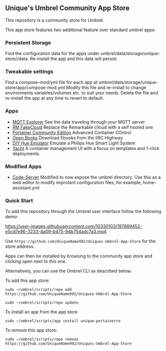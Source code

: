 ## Unique's Umbrel Community App Store

This repository is a community store for Umbrel. 

This app store features two additional feature over standard umbrel apps:

### Persistent Storage
Find the configuration data for the apps under umbrel/data/storage/unique-store/<app>/data. Re-install the app and this data will persist.

### Tweakable settings
Find a compose-mod/yml file for each app at umbrel/data/storage/unique-store/app/compose-mod.yml
Modify this file and re-install to change environments variables/volumes etc. to suit your needs. Delete the file and re-install the app at any time to revert to default.

### Apps
* [MQTT Explorer](http://mqtt-explorer.com/)
  See the data traveling through your MQTT server
* [RM FakeCloud](https://github.com/ddvk/rmfakecloud)
  Replace the Remarkable clloud with a self hsoted one
* [Portainer Community Edition](https://www.portainer.io/)
  Advanced Container COntrol
* [Open Books](https://github.com/evan-buss/openbooks)
  Download Ebooks from the IIRC Highway
* [DIY Hue Emulator](https://diyhue.org/)
  Emulate a Philips Hue Smart Light System
* [Yacht](https://yacht.sh/)
  A container management UI with a focus on templates and 1-click deployments.
  
### Modified Apps
* [Code-Server](https://coder.com)
  Modified to now expose the umbrel directory. Use this as a web editor to modify improtant configuration files, for example, home-assistant.yml
  
### Quick Start

To add this repository through the Umbrel user interface follow the following demo:


https://user-images.githubusercontent.com/10330103/197889452-e5cd7e96-3233-4a09-b475-94b754adc7a3.mp4

Use `https://github.com/UniqueName992/Uniques-Umbrel-App-Store` for the store address.

Apps can then be installed by browsing to the community app store and clicking open next to this one.

Alternatively, you can use the Umbrel CLI as described below.

To add this app store:
```
sudo ~/umbrel/scripts/repo add https://github.com/UniqueName992/Uniques-Umbrel-App-Store

sudo ~/umbrel/scripts/repo update
```

To install an app from the app store
```
sudo ~/umbrel/scripts/app install unique-portainerce
```

To remove this app store:
```
sudo ~/umbrel/scripts/repo remove https://github.com/UniqueName992/Uniques-Umbrel-App-Store
```
